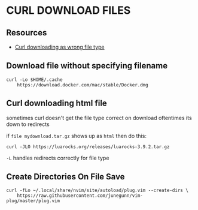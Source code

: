 # CURL DOWNLOAD FILES

## Resources

- [Curl downloading as wrong file type](https://linuxhandbook.com/curl-downloading-html-file/)

## Download file without specifying filename

```console
curl -Lo $HOME/.cache
    https://download.docker.com/mac/stable/Docker.dmg
```

## Curl downloading html file

sometimes curl doesn't get the file type correct on download
oftentimes its down to redirects

if `file mydownload.tar.gz` shows up as `html` then do this:

```console
curl -JLO https://luarocks.org/releases/luarocks-3.9.2.tar.gz
```

`-L` handles redirects correctly for file type

## Create Directories On File Save

```console
curl -fLo ~/.local/share/nvim/site/autoload/plug.vim --create-dirs \
    https://raw.githubusercontent.com/junegunn/vim-plug/master/plug.vim
```
